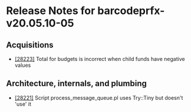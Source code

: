 
# Release Notes for barcodeprfx-v20.05.10-05

## Acquisitions

- [[28223]](http://bugs.koha-community.org/bugzilla3/show_bug.cgi?id=28223) Total for budgets is incorrect when child funds have negative values

## Architecture, internals, and plumbing

- [[28221]](http://bugs.koha-community.org/bugzilla3/show_bug.cgi?id=28221) Script process_message_queue.pl uses Try::Tiny but doesn't 'use' it


